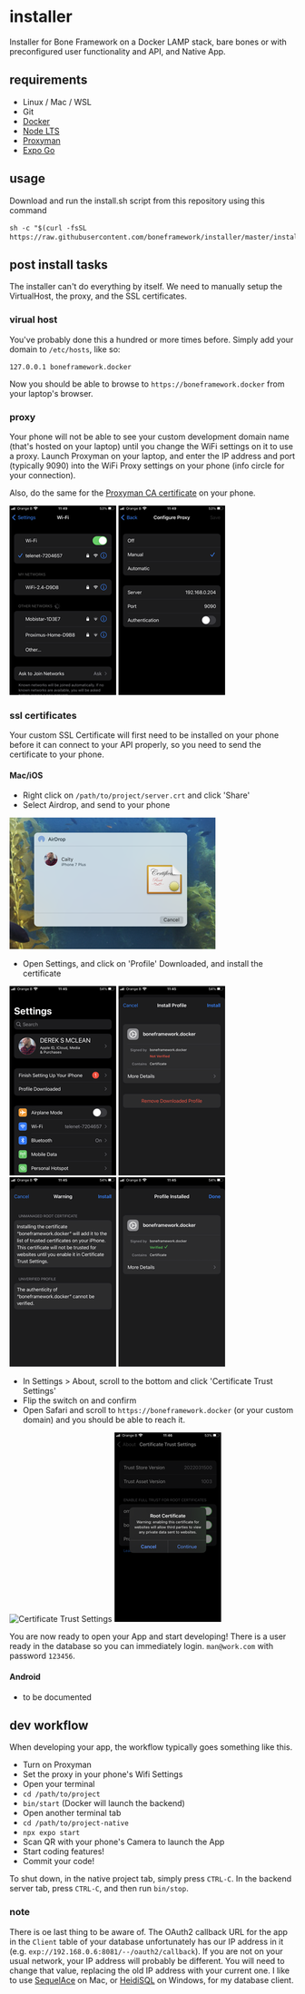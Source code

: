 # installer
Installer for Bone Framework on a Docker LAMP stack, bare bones or with preconfigured user functionality and API, and 
Native App. 
## requirements
- Linux / Mac / WSL
- Git
- [Docker](https://www.docker.com/)
- [Node LTS](https://github.com/nvm-sh/nvm)
- [Proxyman](https://proxyman.io/)
- [Expo Go](https://expo.dev/go)
## usage
Download and run the install.sh script from this repository using this command
```
sh -c "$(curl -fsSL https://raw.githubusercontent.com/boneframework/installer/master/install.sh)"
```
## post install tasks
The installer can't do everything by itself. We need to manually setup the VirtualHost, the proxy, and the SSL certificates.

### virual host
You've probably done this a hundred or more times before. Simply add your domain to `/etc/hosts`, like so:
```
127.0.0.1 boneframework.docker
```
Now you should be able to browse to `https://boneframework.docker` from your laptop's browser.
### proxy
Your phone will not be able to see your custom development domain name (that's hosted on your laptop) until you change the 
WiFi settings on it to use a proxy. Launch Proxyman on your laptop, and enter the IP address and port (typically 9090)
into the WiFi Proxy settings on your phone (info circle for your connection). 

Also, do the same for the [Proxyman CA certificate](http://cert.proxyman.io) on your phone.

![Proxy](https://github.com/boneframework/.github/blob/master/profile/installer/proxy.PNG?raw=true) ![Proxy Settings](https://github.com/boneframework/.github/blob/master/profile/installer/proxy2.PNG?raw=true)

### ssl certificates
Your custom SSL Certificate will first need to be installed on your phone before it can connect to your API properly, so 
you need to send the certificate to your phone.
#### Mac/iOS
- Right click on `/path/to/project/server.crt` and click 'Share'
- Select Airdrop, and send to your phone
 
![Airdrop](https://github.com/boneframework/.github/blob/master/profile/installer/1_airdrop.png?raw=true)

- Open Settings, and click on 'Profile' Downloaded, and install the certificate

![Airdrop](https://github.com/boneframework/.github/blob/master/profile/installer/2_profile_downloaded.PNG?raw=true)   ![Downloaded](https://github.com/boneframework/.github/blob/master/profile/installer/3_install_profile.png?raw=true)   ![Confirm](https://github.com/boneframework/.github/blob/master/profile/installer/4_confirm.PNG?raw=true)   ![Installed](https://github.com/boneframework/.github/blob/master/profile/installer/5_installed.PNG?raw=true)

- In Settings > About, scroll to the bottom and click 'Certificate Trust Settings'
- Flip the switch on and confirm 
- Open Safari and scroll to `https://boneframework.docker` (or your custom domain) and you should be able to reach it.

![Certificate Trust Settings](https://github.com/boneframework/.github/blob/master/profile/installer/6_certificate_trust_settings.png?raw=true)  ![Trust Certificate](https://github.com/boneframework/.github/blob/master/profile/installer/7_trust_certificate.PNG?raw=true)

You are now ready to open your App and start developing! There is a user ready in the database so you can immediately 
login. `man@work.com` with password `123456`.

#### Android
- to be documented

## dev workflow
When developing your app, the workflow typically goes something like this.
- Turn on Proxyman
- Set the proxy in your phone's Wifi Settings
- Open your terminal
- `cd /path/to/project`
- `bin/start` (Docker will launch the backend)
- Open another terminal tab
- `cd /path/to/project-native`
- `npx expo start`
- Scan QR with your phone's Camera to launch the App
- Start coding features!
- Commit your code!

To shut down, in the native project tab, simply press `CTRL-C`. In the backend server tab, press `CTRL-C`,
and then run `bin/stop`.

### note
There is oe last thing to be aware of. The OAuth2 callback URL for the app in the `Client` table of 
your database unfortunately has our IP address in it (e.g. `exp://192.168.0.6:8081/--/oauth2/callback`). If you are not 
on your usual network, your IP address will probably be different. You will need to change that value, replacing the old 
IP address with your current one. I like to use [SequelAce](https://github.com/Sequel-Ace/Sequel-Ace) on Mac, or 
[HeidiSQL](https://www.heidisql.com/) on Windows, for my database client.
